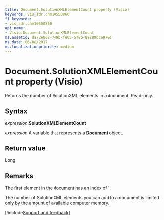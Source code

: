 ```yaml
---
title: Document.SolutionXMLElementCount property (Visio)
keywords: vis_sdr.chm10550860
f1_keywords:
- vis_sdr.chm10550860
api_name:
- Visio.Document.SolutionXMLElementCount
ms.assetid: da72e807-749b-fe05-578b-89289bce970d
ms.date: 06/08/2017
ms.localizationpriority: medium
---
```



# Document.SolutionXMLElementCount property (Visio)

Returns the number of SolutionXML elements in a document. Read-only.


## Syntax

_expression_.**SolutionXMLElementCount**

_expression_ A variable that represents a **[Document](Visio.Document.md)** object.


## Return value

Long


## Remarks

The first element in the document has an index of 1.

The number of SolutionXML elements you can add to a document is limited only by the amount of available computer memory.

[!include[Support and feedback](~/includes/feedback-boilerplate.md)]